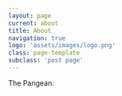 ```yaml
---
layout: page
current: about
title: About
navigation: true
logo: 'assets/images/logo.png'
class: page-template
subclass: 'post page'
---
```


The Pangean: 
